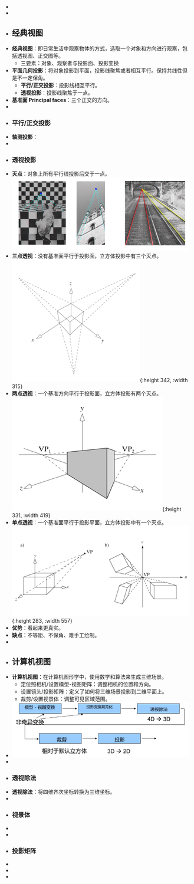 -
-
- ## 经典视图
- **经典视图**：即日常生活中观察物体的方式，选取一个对象和方向进行观察，包括透视图、正交图等。
	- 三要素：对象、观察者与投影面、投影变换
- **平面几何投影**：将对象投影到平面，投影线聚焦或者相互平行。保持共线性但是不一定保角。
	- **平行/正交投影**：投影线相互平行。
	- **透视投影**：投影线聚焦于一点。
- **基准面 Principal faces**：三个正交的方向。
-
- ### 平行/正交投影
- **轴测投影**：
-
- ### 透视投影
- **灭点**：对象上所有平行线投影后交于一点。
  ![image.png](../assets/image_1734689437645_0.png)
- **三点透视**：没有基准面平行于投影面，立方体投影中有三个灭点。
  ![image.png](../assets/image_1734689487546_0.png){:height 342, :width 315}
- **两点透视**：一个基准方向平行于投影面，立方体投影有两个灭点。
  ![image.png](../assets/image_1734689530571_0.png){:height 331, :width 419}
- **单点透视**：一个基准面平行于投影平面，立方体投影中有一个灭点。
  ![image.png](../assets/image_1734689578410_0.png){:height 283, :width 557}
- **优势**：看起来更真实。
- **缺点**：不等距、不保角、难手工绘制。
-
- ## 计算机视图
- **计算机视图**：在计算机图形学中，使用数学和算法来生成三维场景。
	- 定位照相机/设置模型-视图矩阵：调整相机的位置和方向。
	- 设置镜头/投影矩阵：定义了如何将三维场景投影到二维平面上。
	- 裁剪/设置视景体：调整可见区域范围。
- ![image.png](../assets/image_1734690521522_0.png)
-
- ### 透视除法
- **透视除法**：将四维齐次坐标转换为三维坐标。
-
- ### 视景体
-
-
- ### 投影矩阵
-
-
-